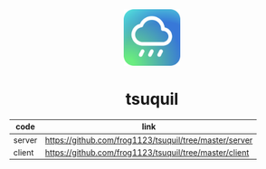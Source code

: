 <div align="center">
  <img src="./assets/logo-round.min.svg" width="100px" height="100px">
  <h1><b>tsuquil</b></h1>
</div>

| code   | link                                                   |
| ------ | ------------------------------------------------------ |
| server | https://github.com/frog1123/tsuquil/tree/master/server |
| client | https://github.com/frog1123/tsuquil/tree/master/client |
